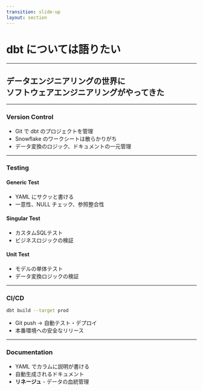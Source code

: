 ```yaml
---
transition: slide-up
layout: section
---
```


# dbt については語りたい

---

## データエンジニアリングの世界に<br>ソフトウェアエンジニアリングがやってきた

---

### Version Control

<v-clicks>

- Git で dbt のプロジェクトを管理
- Snowflake のワークシートは散らかりがち
- データ変換のロジック、ドキュメントの一元管理

</v-clicks>

---

### Testing

#### Generic Test

<v-clicks>

- YAML にサクッと書ける
- 一意性、NULL チェック、参照整合性

</v-clicks>

#### Singular Test

<v-clicks>

- カスタムSQLテスト
- ビジネスロジックの検証

</v-clicks>

#### Unit Test

<v-clicks>

- モデルの単体テスト
- データ変換ロジックの検証

</v-clicks>

---

### CI/CD

```bash
dbt build --target prod
```

<v-clicks>

- Git push → 自動テスト・デプロイ
- 本番環境への安全なリリース

</v-clicks>

---

### Documentation

<v-clicks>

- YAML でカラムに説明が書ける
- 自動生成されるドキュメント
- **リネージュ** - データの血統管理

</v-clicks>